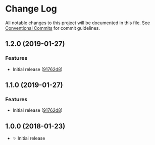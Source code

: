 # Change Log

All notable changes to this project will be documented in this file.
See [Conventional Commits](https://conventionalcommits.org) for commit guidelines.

## 1.2.0 (2019-01-27)

### Features

* Initial release ([91762d8](https://bitbucket.org/codsen/codsen/src/master/packages/ranges-process-outside/commits/91762d8))

## 1.1.0 (2019-01-27)

### Features

* Initial release ([91762d8](https://bitbucket.org/codsen/codsen/src/master/packages/ranges-process-outside/commits/91762d8))

## 1.0.0 (2018-01-23)

* ✨ Initial release
